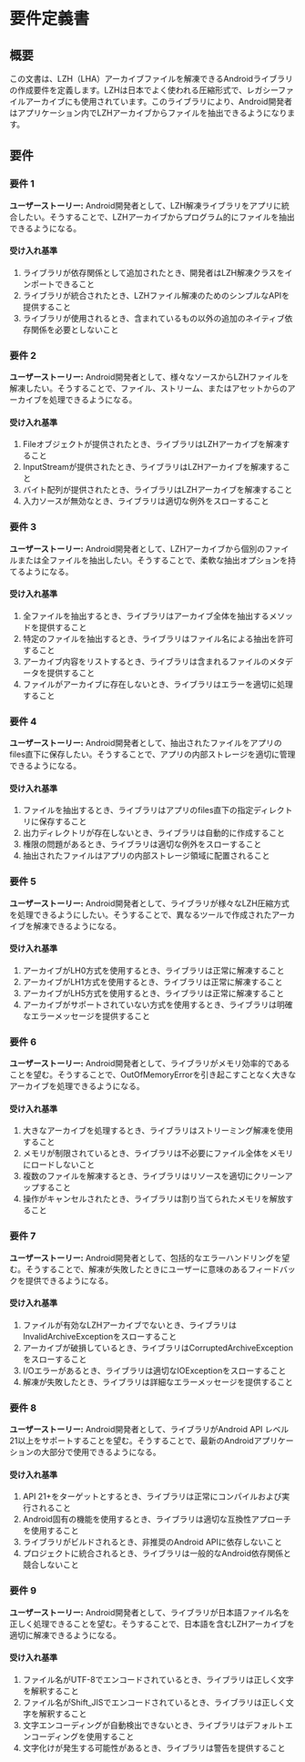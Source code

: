 # 要件定義書

## 概要

この文書は、LZH（LHA）アーカイブファイルを解凍できるAndroidライブラリの作成要件を定義します。LZHは日本でよく使われる圧縮形式で、レガシーファイルアーカイブにも使用されています。このライブラリにより、Android開発者はアプリケーション内でLZHアーカイブからファイルを抽出できるようになります。

## 要件

### 要件 1

**ユーザーストーリー:** Android開発者として、LZH解凍ライブラリをアプリに統合したい。そうすることで、LZHアーカイブからプログラム的にファイルを抽出できるようになる。

#### 受け入れ基準

1. ライブラリが依存関係として追加されたとき、開発者はLZH解凍クラスをインポートできること
2. ライブラリが統合されたとき、LZHファイル解凍のためのシンプルなAPIを提供すること
3. ライブラリが使用されるとき、含まれているもの以外の追加のネイティブ依存関係を必要としないこと

### 要件 2

**ユーザーストーリー:** Android開発者として、様々なソースからLZHファイルを解凍したい。そうすることで、ファイル、ストリーム、またはアセットからのアーカイブを処理できるようになる。

#### 受け入れ基準

1. Fileオブジェクトが提供されたとき、ライブラリはLZHアーカイブを解凍すること
2. InputStreamが提供されたとき、ライブラリはLZHアーカイブを解凍すること
3. バイト配列が提供されたとき、ライブラリはLZHアーカイブを解凍すること
4. 入力ソースが無効なとき、ライブラリは適切な例外をスローすること

### 要件 3

**ユーザーストーリー:** Android開発者として、LZHアーカイブから個別のファイルまたは全ファイルを抽出したい。そうすることで、柔軟な抽出オプションを持てるようになる。

#### 受け入れ基準

1. 全ファイルを抽出するとき、ライブラリはアーカイブ全体を抽出するメソッドを提供すること
2. 特定のファイルを抽出するとき、ライブラリはファイル名による抽出を許可すること
3. アーカイブ内容をリストするとき、ライブラリは含まれるファイルのメタデータを提供すること
4. ファイルがアーカイブに存在しないとき、ライブラリはエラーを適切に処理すること

### 要件 4

**ユーザーストーリー:** Android開発者として、抽出されたファイルをアプリのfiles直下に保存したい。そうすることで、アプリの内部ストレージを適切に管理できるようになる。

#### 受け入れ基準

1. ファイルを抽出するとき、ライブラリはアプリのfiles直下の指定ディレクトリに保存すること
2. 出力ディレクトリが存在しないとき、ライブラリは自動的に作成すること
3. 権限の問題があるとき、ライブラリは適切な例外をスローすること
4. 抽出されたファイルはアプリの内部ストレージ領域に配置されること

### 要件 5

**ユーザーストーリー:** Android開発者として、ライブラリが様々なLZH圧縮方式を処理できるようにしたい。そうすることで、異なるツールで作成されたアーカイブを解凍できるようになる。

#### 受け入れ基準

1. アーカイブがLH0方式を使用するとき、ライブラリは正常に解凍すること
2. アーカイブがLH1方式を使用するとき、ライブラリは正常に解凍すること
3. アーカイブがLH5方式を使用するとき、ライブラリは正常に解凍すること
4. アーカイブがサポートされていない方式を使用するとき、ライブラリは明確なエラーメッセージを提供すること

### 要件 6

**ユーザーストーリー:** Android開発者として、ライブラリがメモリ効率的であることを望む。そうすることで、OutOfMemoryErrorを引き起こすことなく大きなアーカイブを処理できるようになる。

#### 受け入れ基準

1. 大きなアーカイブを処理するとき、ライブラリはストリーミング解凍を使用すること
2. メモリが制限されているとき、ライブラリは不必要にファイル全体をメモリにロードしないこと
3. 複数のファイルを解凍するとき、ライブラリはリソースを適切にクリーンアップすること
4. 操作がキャンセルされたとき、ライブラリは割り当てられたメモリを解放すること

### 要件 7

**ユーザーストーリー:** Android開発者として、包括的なエラーハンドリングを望む。そうすることで、解凍が失敗したときにユーザーに意味のあるフィードバックを提供できるようになる。

#### 受け入れ基準

1. ファイルが有効なLZHアーカイブでないとき、ライブラリはInvalidArchiveExceptionをスローすること
2. アーカイブが破損しているとき、ライブラリはCorruptedArchiveExceptionをスローすること
3. I/Oエラーがあるとき、ライブラリは適切なIOExceptionをスローすること
4. 解凍が失敗したとき、ライブラリは詳細なエラーメッセージを提供すること

### 要件 8

**ユーザーストーリー:** Android開発者として、ライブラリがAndroid API レベル21以上をサポートすることを望む。そうすることで、最新のAndroidアプリケーションの大部分で使用できるようになる。

#### 受け入れ基準

1. API 21+をターゲットとするとき、ライブラリは正常にコンパイルおよび実行されること
2. Android固有の機能を使用するとき、ライブラリは適切な互換性アプローチを使用すること
3. ライブラリがビルドされるとき、非推奨のAndroid APIに依存しないこと
4. プロジェクトに統合されるとき、ライブラリは一般的なAndroid依存関係と競合しないこと

### 要件 9

**ユーザーストーリー:** Android開発者として、ライブラリが日本語ファイル名を正しく処理できることを望む。そうすることで、日本語を含むLZHアーカイブを適切に解凍できるようになる。

#### 受け入れ基準

1. ファイル名がUTF-8でエンコードされているとき、ライブラリは正しく文字を解釈すること
2. ファイル名がShift_JISでエンコードされているとき、ライブラリは正しく文字を解釈すること
3. 文字エンコーディングが自動検出できないとき、ライブラリはデフォルトエンコーディングを使用すること
4. 文字化けが発生する可能性があるとき、ライブラリは警告を提供すること